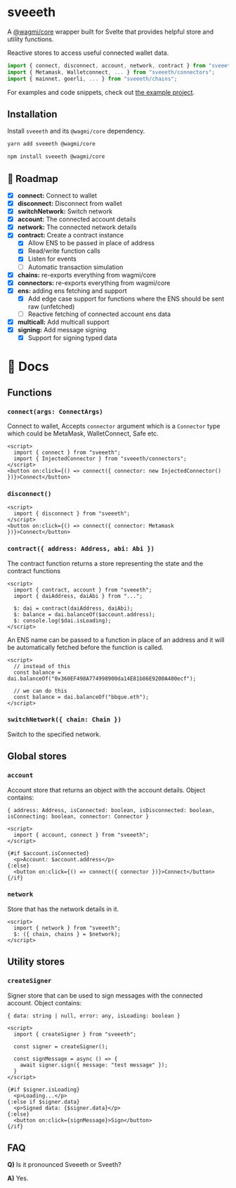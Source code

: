 # sveeeth

A [@wagmi/core](https://www.npmjs.com/package/@wagmi/core) wrapper built for Svelte that provides helpful store and utility functions.

Reactive stores to access useful connected wallet data.

```js
import { connect, disconnect, account, network, contract } from "sveeeth";
import { Metamask, Walletconnect, ... } from "sveeeth/connectors";
import { mainnet, goerli, ... } from "sveeeth/chains";
```

For examples and code snippets, check out [the example project](https://github.com/sveeeth/sveeeth/tree/master/example).

## Installation

Install `sveeeth` and its `@wagmi/core` dependency.

```bash
yarn add sveeeth @wagmi/core

npm install sveeeth @wagmi/core
```

## 🚗 Roadmap

- [x] **connect:** Connect to wallet
- [x] **disconnect:** Disconnect from wallet
- [x] **switchNetwork:** Switch network
- [x] **account:** The connected account details
- [x] **network:** The connected network details
- [x] **contract:** Create a contract instance
  - [x] Allow ENS to be passed in place of address
  - [x] Read/write function calls
  - [x] Listen for events
  - [ ] Automatic transaction simulation
- [x] **chains:** re-exports everything from wagmi/core
- [x] **connectors:** re-exports everything from wagmi/core
- [x] **ens:** adding ens fetching and support
  - [x] Add edge case support for functions where the ENS should be sent raw (unfetched)
  - [ ] Reactive fetching of connected account ens data
- [x] **multicall:** Add multicall support
- [x] **signing:** Add message signing
  - [x] Support for signing typed data

# 📕 Docs

## Functions

### `connect(args: ConnectArgs)`

Connect to wallet, Accepts `connector` argument which is a `Connector` type which could be MetaMask, WalletConnect, Safe etc.

```svelte
<script>
  import { connect } from "sveeeth";
  import { InjectedConnector } from "sveeeth/connectors";
</script>
<button on:click={() => connect({ connector: new InjectedConnector() })}>Connect</button>
```

### `disconnect()`

```svelte
<script>
  import { disconnect } from "sveeeth";
</script>
<button on:click={() => connect({ connector: Metamask })}>Connect</button>
```

### `contract({ address: Address, abi: Abi })`

The contract function returns a store representing the state and the contract functions

```svelte
<script>
  import { contract, account } from "sveeeth";
  import { daiAddress, daiAbi } from "...";

  $: dai = contract(daiAddress, daiAbi);
  $: balance = dai.balanceOf($account.address);
  $: console.log($dai.isLoading);
</script>
```

An ENS name can be passed to a function in place of an address and it will be automatically fetched before the function is called.

```svelte
<script>
  // instead of this
  const balance = dai.balanceOf("0x360EF498A774998900da14E81b86E9200A400ecf");
  
  // we can do this
  const balance = dai.balanceOf("bbque.eth");
</script>
```

### `switchNetwork({ chain: Chain })`

Switch to the specified network.

## Global stores

### `account`

Account store that returns an object with the account details. Object contains:

`{ address: Address, isConnected: boolean, isDisconnected: boolean, isConnecting: boolean, connector: Connector }`

```svelte
<script>
  import { account, connect } from "sveeeth";
</script>

{#if $account.isConnected}
  <p>Account: $account.address</p>
{:else}
  <button on:click={() => connect({ connector })}>Connect</button>
{/if}
```

### `network`

Store that has the network details in it.

```svelte
<script>
  import { network } from "sveeeth";
  $: ({ chain, chains } = $network);
</script>
```

## Utility stores

### `createSigner`

Signer store that can be used to sign messages with the connected account. Object contains:

`{ data: string | null, error: any, isLoading: boolean }`

```svelte
<script>
  import { createSigner } from "sveeeth";
  
  const signer = createSigner();
  
  const signMessage = async () => {
    await signer.sign({ message: "test message" });
  }
</script>

{#if $signer.isLoading}
  <p>Loading...</p>
{:else if $signer.data}
  <p>Signed data: {$signer.data}</p>
{:else}
  <button on:click={signMessage}>Sign</button>
{/if}
```

## FAQ

**Q)** Is it pronounced Sveeeth or Sveeth?

**A)** Yes.